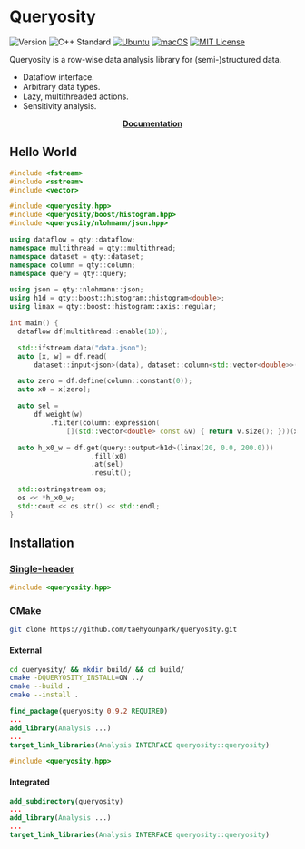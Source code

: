 # Queryosity

![Version](https://img.shields.io/badge/Version-0.9.2-blue.svg)
![C++ Standard](https://img.shields.io/badge/C++-17-blue.svg)
[![Ubuntu](https://github.com/taehyounpark/queryosity/actions/workflows/test-on-ubuntu.yml/badge.svg?branch=master)](https://github.com/taehyounpark/queryosity/actions/workflows/test-on-ubuntu.yml)
[![macOS](https://github.com/taehyounpark/queryosity/actions/workflows/test-on-macos.yml/badge.svg?branch=master)](https://github.com/taehyounpark/queryosity/actions/workflows/test-on-macos.yml)
[![MIT License](https://img.shields.io/badge/License-MIT-yellow.svg)](https://opensource.org/licenses/MIT)


Queryosity is a row-wise data analysis library for (semi-)structured data.

- Dataflow interface.
- Arbitrary data types.
- Lazy, multithreaded actions.
- Sensitivity analysis.

<p align="center">
	<strong> <a href="https://queryosity.readthedocs.io/">Documentation</a></strong>
</p>

## Hello World

```cpp
#include <fstream>
#include <sstream>
#include <vector>

#include <queryosity.hpp>
#include <queryosity/boost/histogram.hpp>
#include <queryosity/nlohmann/json.hpp>

using dataflow = qty::dataflow;
namespace multithread = qty::multithread;
namespace dataset = qty::dataset;
namespace column = qty::column;
namespace query = qty::query;

using json = qty::nlohmann::json;
using h1d = qty::boost::histogram::histogram<double>;
using linax = qty::boost::histogram::axis::regular;

int main() {
  dataflow df(multithread::enable(10));

  std::ifstream data("data.json");
  auto [x, w] = df.read(
      dataset::input<json>(data), dataset::column<std::vector<double>>("x"), dataset::column<double>("w"));

  auto zero = df.define(column::constant(0));
  auto x0 = x[zero];

  auto sel =
      df.weight(w)
          .filter(column::expression(
              [](std::vector<double> const &v) { return v.size(); }))(x);

  auto h_x0_w = df.get(query::output<h1d>(linax(20, 0.0, 200.0)))
                    .fill(x0)
                    .at(sel)
                    .result();

  std::ostringstream os;
  os << *h_x0_w;
  std::cout << os.str() << std::endl;
}
```

## Installation

### [Single-header](https://raw.githubusercontent.com/taehyounpark/queryosity/master/queryosity.h)
```cpp
#include <queryosity.hpp>
```
### CMake
```sh
git clone https://github.com/taehyounpark/queryosity.git
``````
#### External
```sh
cd queryosity/ && mkdir build/ && cd build/
cmake -DQUERYOSITY_INSTALL=ON ../
cmake --build .
cmake --install .
```
```cmake
find_package(queryosity 0.9.2 REQUIRED)
...
add_library(Analysis ...)
...
target_link_libraries(Analysis INTERFACE queryosity::queryosity)
```
```cpp
#include <queryosity.hpp>
```
#### Integrated
```cmake
add_subdirectory(queryosity)
...
add_library(Analysis ...)
...
target_link_libraries(Analysis INTERFACE queryosity::queryosity)
```
